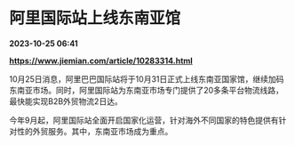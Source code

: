 # 阿里国际站上线东南亚馆

**2023-10-25 06:41**

**https://www.jiemian.com/article/10283314.html**

10月25日消息，阿里巴巴国际站将于10月31日正式上线东南亚国家馆，继续加码东南亚市场。同时，阿里国际站为东南亚市场专门提供了20多条平台物流线路，最快能实现B2B外贸物流2日达。

今年9月起，阿里国际站全面开启国家化运营，针对海外不同国家的特色提供有针对性的外贸服务。其中，东南亚市场成为重点。